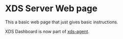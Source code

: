 # XDS Server Web page

This a basic web page that just gives basic instructions.

XDS Dashboard is now part of [xds-agent](https://github.com/iotbzh/xds-agent).

